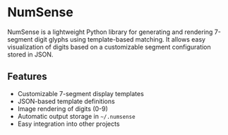 # NumSense

NumSense is a lightweight Python library for generating and rendering 7-segment digit glyphs using template-based matching. It allows easy visualization of digits based on a customizable segment configuration stored in JSON.

## Features

- Customizable 7-segment display templates
- JSON-based template definitions
- Image rendering of digits (0-9)
- Automatic output storage in `~/.numsense`
- Easy integration into other projects
